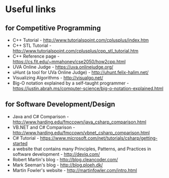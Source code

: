 # Useful links

## for Competitive Programming
* C++ Tutorial - http://www.tutorialspoint.com/cplusplus/index.htm
* C++ STL Tutorial - http://www.tutorialspoint.com/cplusplus/cpp_stl_tutorial.htm
* C++ Reference page - https://cs.fit.edu/~mmahoney/cse2050/how2cpp.html
* UVA Online Judge - https://uva.onlinejudge.org/
* uHunt (a tool for UVa Online Judge) - http://uhunt.felix-halim.net/
* Visualizing Algorithms - http://visualgo.net/
* Big-O notation explained by a self-taught programmer - https://justin.abrah.ms/computer-science/big-o-notation-explained.html

## for Software Development/Design
* Java and C# Comparison - http://www.harding.edu/fmccown/java_csharp_comparison.html
* VB.NET and C# Comparison - http://www.harding.edu/fmccown/vbnet_csharp_comparison.html
* C# Tutorial - https://www.microsoft.com/net/tutorials/csharp/getting-started
* a website that contains many Principles, Patterns, and Practices in software development - http://deviq.com/
* Robert Martin's blog - http://blog.cleancoder.com/
* Mark Seeman's blog - http://blog.ploeh.dk/
* Martin Fowler's website - http://martinfowler.com/intro.html
